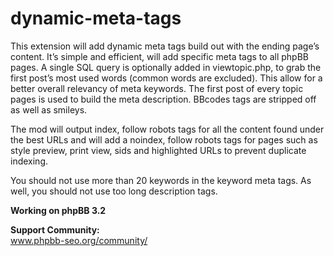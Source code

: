 # dynamic-meta-tags
This extension will add dynamic meta tags build out with the ending page’s content.
It’s simple and efficient, will add specific meta tags to all phpBB pages.
A single SQL query is optionally added in viewtopic.php, to grab the first post’s most used words (common words are excluded).
This allow for a better overall relevancy of meta keywords.
The first post of every topic pages is used to build the meta description.
BBcodes tags are stripped off as well as smileys.

The mod will output index, follow robots tags for all the content found under the best URLs and will add a noindex, follow robots tags for pages such as style preview, print view, sids and highlighted URLs to prevent duplicate indexing.

You should not use more than 20 keywords in the keyword meta tags. As well, you should not use too long description tags.

<b>Working on phpBB 3.2</b>

<b>Support Community:</b>
<br /> www.phpbb-seo.org/community/
